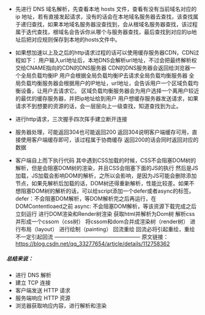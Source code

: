 - 先进行 DNS 域名解析，先查看本地 hosts 文件，查看有没有当前域名对应的 ip 地址，若有直接发起请求，没有的话会在本地域名服务器去查找，该查找属于递归查找，如果本地域名服务器没查找到，会从根域名服务器查找，该过程属于迭代查找，根域名会告诉你从哪个与服务器查找，最后查找到对应的ip地址后把对应规则保存到本地的hosts文件中。

- 如果想加速以上及之后的http请求过程的话可以使用缓存服务器CDN，CDN过程如下：
  用户输入url地址后，本地DNS会解析url地址，不过会把最终解析权交给CNAME指向的CDN的DNS服务器
  CDN的DNS服务器会返回给浏览器一个全局负载均衡IP
  用户会根据全局负载均衡IP去请求全局负载均衡服务器
  全局负载均衡服务器会根据用户的IP地址，url地址，会告诉用户一个区域负载均衡设备，让用户去请求它。
  区域负载均衡服务器会为用户选择一个离用户较近的最优的缓存服务器，并把ip地址给到用户
  用户想缓存服务器发送请求，如果请求不到想要的资源的话，会一层层向上一级查找，知道查找到为止。
- 进行http请求，三次握手四次挥手建立断开连接
- 服务器处理，可能返回304也可能返回200
  返回304说明客户端缓存可用，直接使用客户端缓存即可，该过程属于协商缓存
  返回200的话会同时返回对应的数据
- 客户端自上而下执行代码
  其中遇到CSS加载的时候，CSS不会阻塞DOM树的解析，但是会阻塞DOM树的渲染，并且CSS会阻塞下面的JS的执行
  然后是JS加载，JS加载会影响DOM的解析，之所以会影响，是因为JS可能会删除添加节点，如果先解析后加载的话，DOM树还得重新解析，性能比较差。如果不想阻塞DOM树的解析的话，可以给script添加一个defer或者async的标签。
  defer：不会阻塞DOM解析，等DOM解析完之后再运行，在DOMContentloaed之前
  async: 不会阻塞DOM解析，等该资源下载完成之后立刻运行
  进行DOM渲染和Render树渲染
  获取html并解析为Dom树
  解析css并形成一个cssom（css树）
  将cssom和dom合并成渲染树（render树）
  进行布局（layout）
  进行绘制（painting）
  回流重绘
  回流必将引起重绘，重绘不一定引起回流
  ————————————————
  原文链接：https://blog.csdn.net/qq_33277654/article/details/112758362



##### 总结来说：

- 进行 DNS 解析
- 建立 TCP 连接
- 客户端发送 HTTP 请求
- 服务端响应 HTTP 资源
- 浏览器获取响应内容，进行解析和渲染




